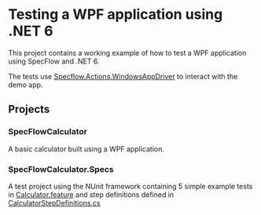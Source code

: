 # Testing a WPF application using .NET 6

This project contains a working example of how to test a WPF application using SpecFlow and .NET 6.

The tests use [Specflow.Actions.WindowsAppDriver](https://github.com/SpecFlowOSS/SpecFlow.Actions/tree/main/Plugins/SpecFlow.Actions.WindowsAppDriver) to interact with the demo app.

## Projects

### SpecFlowCalculator

A basic calculator built using a WPF application.

### SpecFlowCalculator.Specs

A test project using the NUnit framework containing 5 simple example tests in [Calculator.feature](./SpecFlowCalculator.Specs/Features/Calculator.feature) and step definitions defined in [CalculatorStepDefinitions.cs](./SpecFlowCalculator.Specs/Steps/CalculatorStepDefinitions.cs)